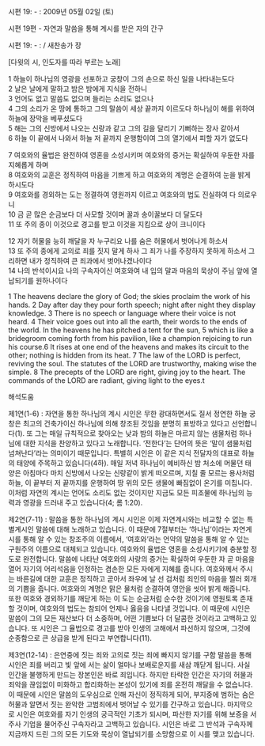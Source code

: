 시편 19: - : 
2009년 05월 02일 (토)

시편 19편 - 자연과 말씀을 통해 계시를 받은 자의 간구



시편 19: - : / 새찬송가  장

[다윗의 시, 인도자를 따라 부르는 노래]

1 하늘이 하나님의 영광을 선포하고 궁창이 그의 손으로 하신 일을 나타내는도다  
2 날은 날에게 말하고 밤은 밤에게 지식을 전하니  
3 언어도 없고 말씀도 없으며 들리는 소리도 없으나  
4 그의 소리가 온 땅에 통하고 그의 말씀이 세상 끝까지 이르도다 
하나님이 해를 위하여 하늘에 장막을 베푸셨도다  
5 해는 그의 신방에서 나오는 신랑과 같고 그의 길을 달리기 기뻐하는 장사 같아서  
6 하늘 이 끝에서 나와서 하늘 저 끝까지 운행함이여 그의 열기에서 피할 자가 없도다  

7 여호와의 율법은 완전하여 영혼을 소성시키며 여호와의 증거는 확실하여 
우둔한 자를 지혜롭게 하며  
8 여호와의 교훈은 정직하여 마음을 기쁘게 하고 
여호와의 계명은 순결하여 눈을 밝게 하시도다  
9 여호와를 경외하는 도는 정결하여 영원까지 이르고 
여호와의 법도 진실하여 다 의로우니  
10 금 곧 많은 순금보다 더 사모할 것이며 꿀과 송이꿀보다 더 달도다  
11 또 주의 종이 이것으로 경고를 받고 이것을 지킴으로 상이 크니이다  

12 자기 허물을 능히 깨달을 자 누구리요 나를 숨은 허물에서 벗어나게 하소서  
13 또 주의 종에게 고의로 죄를 짓지 말게 하사 그 죄가 나를 주장하지 못하게 하소서 
그리하면 내가 정직하여 큰 죄과에서 벗어나겠나이다  
14 나의 반석이시요 나의 구속자이신 여호와여 
내 입의 말과 마음의 묵상이 주님 앞에 열납되기를 원하나이다 

1 The heavens declare the glory of God; the skies proclaim the work of his hands. 2 Day after day they pour forth speech; night after night they display knowledge. 3 There is no speech or language where their voice is not heard. 4 Their voice goes out into all the earth, their words to the ends of the world. In the heavens he has pitched a tent for the sun, 5 which is like a bridegroom coming forth from his pavilion, like a champion rejoicing to run his course.6 It rises at one end of the heavens and makes its circuit to the other; nothing is hidden from its heat. 7 The law of the LORD is perfect, reviving the soul. The statutes of the LORD are trustworthy, making wise the simple. 8 The precepts of the LORD are right, giving joy to the heart. The commands of the LORD are radiant, giving light to the eyes.t

해석도움





제1연(1-6) : 자연을 통한 하나님의 계시 
시인은 무한 광대하면서도 질서 정연한 하늘 궁창은 최고의 건축가이신 하나님에 의해 창조된 것임을 분명히 표방하고 있다고 선언합니다(1). 또 그는 매일 규칙적으로 찾아오는 낮과 밤의 하늘은 마르지 않는 샘물처럼 하나님에 대한 지식을 찬양하고 있다고 노래합니다. ‘전한다’는 단어의 뜻은 ‘말이 샘물처럼 넘쳐난다’라는 의미이기 때문입니다. 특별히 시인은 이 같은 지식 전달자의 대표로 하늘의 태양에 주목하고 있습니다(4하). 매일 저녁 하나님이 예비하신 밤 처소에 머물던 태양은 아침마다 마치 신방에서 나오는 신랑같이 밝게 떠오르며, 지칠 줄 모르는 용사처럼 하늘, 이 끝부터 저 끝까지를 운행하여 땅 위의 모든 생물에 빠짐없이 온기를 미칩니다. 이처럼 자연의 계시는 언어도 소리도 없는 것이지만 지금도 모든 피조물에 하나님의 능력과 영광을 드러내 주고 있습니다(4; 롬 1:20).   

제2연(7-11) : 말씀을 통한 하나님의 계시
시인은 이제 자연계시와는 비교할 수 없는 특별계시인 말씀에 대해 노래하고 있습니다. 이 때문에 7절부터는 ‘하나님’이라는 자연계시를 통해 알 수 있는 창조주의 이름에서, ‘여호와’라는 언약의 말씀을 통해 알 수 있는 구원주의 이름으로 대체되고 있습니다. 여호와의 율법은 영혼을 소성시키기에 충분할 정도로 완전합니다. 말씀에 나타난 여호와의 사랑의 증거는 확실하여 우둔한 자 곧 마음을 열어 자기의 어리석음을 인정하는 겸손한 모든 자에게 지혜를 줍니다. 여호와께서 주시는 바른길에 대한 교훈은 정직하고 곧아서 좌우에 날 선 검처럼 죄인의 마음을 찔러 회개의 기쁨을 줍니다. 여호와의 계명은 맑은 물처럼 순결하여 영안을 씻어 밝게 해줍니다. 또한 여호와 경외하기를 깨닫게 하는 이 도는 순금처럼 순수한 것이기에 영원토록 존재할 것이며, 여호와의 법도는 참되어 언제나 옳음을 나타낼 것입니다. 이 때문에 시인은 말씀이 그의 모든 재산보다 더 소중하며, 어떤 기쁨보다 더 달콤한 것이라고 고백하고 있습니다. 또 시인은 그 율법으로 경고를 받아 인생의 고해에서 파선하지 않으며, 그것에 순종함으로 큰 상급을 받게 된다고 부연합니다(11).   

제3연(12-14) : 은연중에 짓는 죄와 고의로 짓는 죄에 빠지지 않기를 구함 
말씀을 통해 시인은 죄를 버리고 빛 앞에 서는 삶이 얼마나 보배로운지를 새삼 깨닫게 됩니다. 사실 인간을 불행하게 만드는 장본인은 바로 죄입니다. 하지만 타락한 인간은 자기의 허물과 죄악을 끊임없이 미화하고 합리화하는 본성이 있기에 죄를 온전히 깨달을 수 없습니다. 이 때문에 시인은 말씀의 도우심으로 인해 자신이 정직하게 되어, 부지중에 범하는 숨은 허물과 알면서 짓는 완악한 고범죄에서 벗어날 수 있기를 간구하고 있습니다. 마지막으로 시인은 여호와를 자기 인생의 궁극적인 기초가 되시며, 파산한 자기를 위해 보증을 서주사 기업을 물어주신 구속자라고 고백하고 있습니다. 시인은 바로 그 반석과 구속자께 지금까지 드린 그의 모든 기도와 묵상이 열납되기를 소망함으로 이 시를 맺고 있습니다.